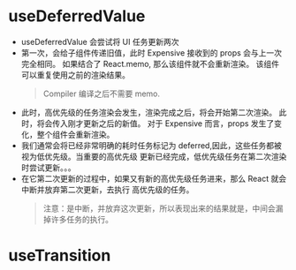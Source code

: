 # useDeferredValue

- useDeferredValue 会尝试将 UI 任务更新两次
- 第一次，会给子组件传递旧值，此时 Expensive 接收到的 props 会与上一次完全相同。 如果结合了
  React.memo, 那么该组件就不会重新渲染。 该组件可以重复使用之前的渲染结果。
  > Compiler 编译之后不需要 memo.
- 此时，高优先级的任务渲染会发生，渲染完成之后，将会开始第二次渲染。 此时，将会传入刚才更新之后的新值。
  对于 Expensive 而言，props 发生了变化，整个组件会重新渲染。
- 我们通常会将已经非常明确的耗时任务标记为 deferred,因此，这些任务都被视为低优先级。当重要的高优先级
  更新已经完成，低优先级任务在第二次渲染时尝试更新。。。
- 在它第二次更新的过程中，如果又有新的高优先级任务进来，那么 React 就会中断并放弃第二次更新，去执行
  高优先级的任务。
  > 注意：是中断，并放弃这次更新，所以表现出来的结果就是，中间会漏掉许多任务的执行。

# useTransition
